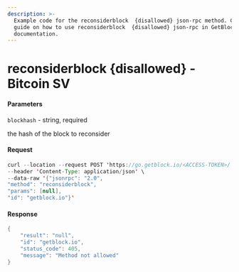 ```yaml
---
description: >-
  Example code for the reconsiderblock  {disallowed} json-rpc method. Сomplete
  guide on how to use reconsiderblock  {disallowed} json-rpc in GetBlock.io Web3
  documentation.
---
```


# reconsiderblock {disallowed} - Bitcoin SV

#### Parameters

`blockhash` - string, required

the hash of the block to reconsider

#### Request

```java
curl --location --request POST 'https://go.getblock.io/<ACCESS-TOKEN>/' \
--header 'Content-Type: application/json' \
--data-raw '{"jsonrpc": "2.0",
"method": "reconsiderblock",
"params": [null],
"id": "getblock.io"}'
```

#### Response

```java
{
    "result": "null",
    "id": "getblock.io",
    "status_code": 405,
    "message": "Method not allowed"
}
```
